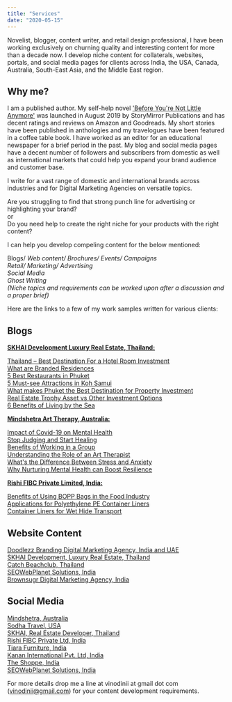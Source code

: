 ```yaml
---
title: "Services"
date: "2020-05-15"
---
```


Novelist, blogger, content writer, and retail design professional, I have been working exclusively on churning quality and interesting content for more than a decade now. I develop niche content for collaterals, websites, portals, and social media pages for clients across India, the USA, Canada, Australia, South-East Asia, and the Middle East region.

## Why me?

I am a published author. My self-help novel ['Before You're Not Little Anymore'](https://www.amazon.com/Before-Youre-Not-Little-Anymore-ebook/dp/B07XTPWMPQ/ref=sr_1_1?dchild=1&keywords=before+you%27re+not+little+anymore&qid=1589530879&sr=8-1) was launched in August 2019 by StoryMirror Publications and has decent ratings and reviews on Amazon and Goodreads. My short stories have been published in anthologies and my travelogues have been featured in a coffee table book. I have worked as an editor for an educational newspaper for a brief period in the past. My blog and social media pages have a decent number of followers and subscribers from domestic as well as international markets that could help you expand your brand audience and customer base.  
  
I write for a vast range of domestic and international brands across industries and for Digital Marketing Agencies on versatile topics.

Are you struggling to find that strong punch line for advertising or highlighting your brand?  
or  
Do you need help to create the right niche for your products with the right content?

I can help you develop compeling content for the below mentioned:

Blogs/ _Web content/ Brochures/ Events/ Campaigns_  
_Retail/ Marketing/ Advertising_  
_Social Media_  
_Ghost Writing_  
_(Niche topics and requirements can be worked upon after a discussion and a proper brief)_ 

Here are the links to a few of my work samples written for various clients:

## Blogs

**[SKHAI Development Luxury Real Estate, Thailand:](https://skhai.com/)**

[Thailand – Best Destination For a Hotel Room Investment](https://skhai.com/hello/)  
[What are Branded Residences](https://skhai.com/title-post-3/)  
[5 Best Restaurants in Phuket](https://skhai.com/5-best-restaurants-in-phuket/)  
[5 Must-see Attractions in Koh Samui](https://skhai.com/5-must-see-attractions-in-koh-samui/)  
[What makes Phuket the Best Destination for Property Investment](https://skhai.com/what-makes-phuket-the-best-destination-for-property-investment/)  
[Real Estate Trophy Asset vs Other Investment Options](https://skhai.com/real-estate-trophy-asset-vs-other-investment-options/)  
[6 Benefits of Living by the Sea](https://skhai.com/benefits-of-living-by-the-sea/)  

**[Mindshetra Art Therapy, Australia:](https://www.mindkshetra.com/)**

[Impact of Covid-19 on Mental Health](https://www.mindkshetra.com/post/impact-of-covid19-on-mental-health)  
[Stop Judging and Start Healing](https://www.mindkshetra.com/post/stop-judging-and-start-healing-let-s-end-the-mental-stigma)  
[Benefits of Working in a Group](https://www.mindkshetra.com/post/benefits-of-working-in-a-group)  
[Understanding the Role of an Art Therapist](https://www.mindkshetra.com/post/understanding-the-role-of-an-art-therapist)  
[What's the Difference Between Stress and Anxiety](https://www.mindkshetra.com/post/what-is-the-difference-between-stress-and-anxiety)  
[Why Nurturing Mental Health can Boost Resilience](https://www.mindkshetra.com/post/why-nurturing-mental-health-can-boost-resilience)  

**[Rishi FIBC Private Limited, India:](https://www.rishifibc.com/)**

[Benefits of Using BOPP Bags in the Food Industry](https://www.rishifibc.com/benefits-of-using-bopp-bags-in-the-food-industry.html)  
[Applications for Polyethylene PE Container Liners](https://www.rishifibc.com/applications-for-polyethylene-pe-container-liner.html)  
[Container Liners for Wet Hide Transport](https://www.rishifibc.com/container-liners-for-wet-hide-transport.html)

## **Website Content**

[Doodlezz Branding Digital Marketing Agency, India and UAE](https://doodlezz.com/)  
[SKHAI Development, Luxury Real Estate, Thailand](https://skhai.com/)  
[Catch Beachclub, Thailand](https://www.catchbeachclub.com/)  
[SEOWebPlanet Solutions, India](https://www.seowebplanet.com/)  
[Brownsugr Digital Marketing Agency, India](https://www.brownsugr.com/)

## **Social Media**

[Mindshetra, Australia](https://www.facebook.com/mindkshetra)  
[Sodha Travel, USA](https://www.instagram.com/sodha_travel/)  
[SKHAI, Real Estate Developer, Thailand](https://www.facebook.com/SkhaiOfficial/)  
[Rishi FIBC Private Ltd, India](https://www.facebook.com/rishifibcsolutions.pvt.ltd)  
[Tiara Furniture, India](https://www.facebook.com/TiaraFurnitureSystems)  
[Kanan International Pvt. Ltd, India](https://www.facebook.com/KananInternational)  
[The Shoppe, India](https://www.facebook.com/theshoppebaroda)  
[SEOWebPlanet Solutions, India](https://www.instagram.com/seowebplanetsolution/)

For more details drop me a line at vinodinii at gmail dot com (vinodinii@gmail.com) for your content development requirements.
